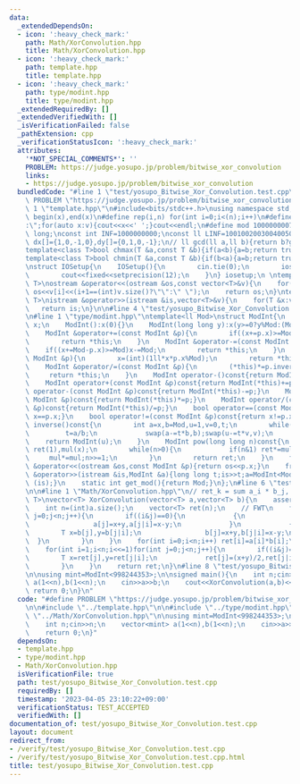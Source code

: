 ```yaml
---
data:
  _extendedDependsOn:
  - icon: ':heavy_check_mark:'
    path: Math/XorConvolution.hpp
    title: Math/XorConvolution.hpp
  - icon: ':heavy_check_mark:'
    path: template.hpp
    title: template.hpp
  - icon: ':heavy_check_mark:'
    path: type/modint.hpp
    title: type/modint.hpp
  _extendedRequiredBy: []
  _extendedVerifiedWith: []
  _isVerificationFailed: false
  _pathExtension: cpp
  _verificationStatusIcon: ':heavy_check_mark:'
  attributes:
    '*NOT_SPECIAL_COMMENTS*': ''
    PROBLEM: https://judge.yosupo.jp/problem/bitwise_xor_convolution
    links:
    - https://judge.yosupo.jp/problem/bitwise_xor_convolution
  bundledCode: "#line 1 \"test/yosupo_Bitwise_Xor_Convolution.test.cpp\"\n#define\
    \ PROBLEM \"https://judge.yosupo.jp/problem/bitwise_xor_convolution\"\n\n#line\
    \ 1 \"template.hpp\"\n#include<bits/stdc++.h>\nusing namespace std;\n#define ALL(x)\
    \ begin(x),end(x)\n#define rep(i,n) for(int i=0;i<(n);i++)\n#define debug(v) cout<<#v<<\"\
    :\";for(auto x:v){cout<<x<<' ';}cout<<endl;\n#define mod 1000000007\nusing ll=long\
    \ long;\nconst int INF=1000000000;\nconst ll LINF=1001002003004005006ll;\nint\
    \ dx[]={1,0,-1,0},dy[]={0,1,0,-1};\n// ll gcd(ll a,ll b){return b?gcd(b,a%b):a;}\n\
    template<class T>bool chmax(T &a,const T &b){if(a<b){a=b;return true;}return false;}\n\
    template<class T>bool chmin(T &a,const T &b){if(b<a){a=b;return true;}return false;}\n\
    \nstruct IOSetup{\n    IOSetup(){\n        cin.tie(0);\n        ios::sync_with_stdio(0);\n\
    \        cout<<fixed<<setprecision(12);\n    }\n} iosetup;\n \ntemplate<typename\
    \ T>\nostream &operator<<(ostream &os,const vector<T>&v){\n    for(int i=0;i<(int)v.size();i++)\
    \ os<<v[i]<<(i+1==(int)v.size()?\"\":\" \");\n    return os;\n}\ntemplate<typename\
    \ T>\nistream &operator>>(istream &is,vector<T>&v){\n    for(T &x:v)is>>x;\n \
    \   return is;\n}\n\n#line 4 \"test/yosupo_Bitwise_Xor_Convolution.test.cpp\"\n\
    \n#line 1 \"type/modint.hpp\"\ntemplate<ll Mod>\nstruct ModInt{\n    long long\
    \ x;\n    ModInt():x(0){}\n    ModInt(long long y):x(y>=0?y%Mod:(Mod-(-y)%Mod)%Mod){}\n\
    \    ModInt &operator+=(const ModInt &p){\n        if((x+=p.x)>=Mod) x-=Mod;\n\
    \        return *this;\n    }\n    ModInt &operator-=(const ModInt &p){\n    \
    \    if((x+=Mod-p.x)>=Mod)x-=Mod;\n        return *this;\n    }\n    ModInt &operator*=(const\
    \ ModInt &p){\n        x=(int)(1ll*x*p.x%Mod);\n        return *this;\n    }\n\
    \    ModInt &operator/=(const ModInt &p){\n        (*this)*=p.inverse();\n   \
    \     return *this;\n    }\n    ModInt operator-()const{return ModInt(-x);}\n\
    \    ModInt operator+(const ModInt &p)const{return ModInt(*this)+=p;}\n    ModInt\
    \ operator-(const ModInt &p)const{return ModInt(*this)-=p;}\n    ModInt operator*(const\
    \ ModInt &p)const{return ModInt(*this)*=p;}\n    ModInt operator/(const ModInt\
    \ &p)const{return ModInt(*this)/=p;}\n    bool operator==(const ModInt &p)const{return\
    \ x==p.x;}\n    bool operator!=(const ModInt &p)const{return x!=p.x;}\n    ModInt\
    \ inverse()const{\n        int a=x,b=Mod,u=1,v=0,t;\n        while(b>0){\n   \
    \         t=a/b;\n            swap(a-=t*b,b);swap(u-=t*v,v);\n        }\n    \
    \    return ModInt(u);\n    }\n    ModInt pow(long long n)const{\n        ModInt\
    \ ret(1),mul(x);\n        while(n>0){\n            if(n&1) ret*=mul;\n       \
    \     mul*=mul;n>>=1;\n        }\n        return ret;\n    }\n    friend ostream\
    \ &operator<<(ostream &os,const ModInt &p){return os<<p.x;}\n    friend istream\
    \ &operator>>(istream &is,ModInt &a){long long t;is>>t;a=ModInt<Mod>(t);return\
    \ (is);}\n    static int get_mod(){return Mod;}\n};\n#line 6 \"test/yosupo_Bitwise_Xor_Convolution.test.cpp\"\
    \n\n#line 1 \"Math/XorConvolution.hpp\"\n// ret_k = sum a_i * b_j, i^j=k\ntemplate<typename\
    \ T>\nvector<T> XorConvolution(vector<T> a,vector<T> b){\n    assert(a.size()==b.size());\n\
    \    int n=(int)a.size();\n    vector<T> ret(n);\n    // FWT\n    for(int i=1;i<n;i<<=1)for(int\
    \ j=0;j<n;j++){\n        if((i&j)==0){\n            {\n                T x=a[j],y=a[j|i];\n\
    \                a[j]=x+y,a[j|i]=x-y;\n            }\n            {\n        \
    \        T x=b[j],y=b[j|i];\n                b[j]=x+y,b[j|i]=x-y;\n          \
    \  }\n        }\n    }\n    for(int i=0;i<n;i++) ret[i]=a[i]*b[i];\n    // IFWT\n\
    \    for(int i=1;i<n;i<<=1)for(int j=0;j<n;j++){\n        if((i&j)==0){\n    \
    \        T x=ret[j],y=ret[j|i];\n            ret[j]=(x+y)/2,ret[j|i]=(x-y)/2;\n\
    \        }\n    }\n    return ret;\n}\n#line 8 \"test/yosupo_Bitwise_Xor_Convolution.test.cpp\"\
    \n\nusing mint=ModInt<998244353>;\n\nsigned main(){\n    int n;cin>>n;\n    vector<mint>\
    \ a(1<<n),b(1<<n);\n    cin>>a>>b;\n    cout<<XorConvolution(a,b)<<endl;\n   \
    \ return 0;\n}\n"
  code: "#define PROBLEM \"https://judge.yosupo.jp/problem/bitwise_xor_convolution\"\
    \n\n#include \"../template.hpp\"\n\n#include \"../type/modint.hpp\"\n\n#include\
    \ \"../Math/XorConvolution.hpp\"\n\nusing mint=ModInt<998244353>;\n\nsigned main(){\n\
    \    int n;cin>>n;\n    vector<mint> a(1<<n),b(1<<n);\n    cin>>a>>b;\n    cout<<XorConvolution(a,b)<<endl;\n\
    \    return 0;\n}"
  dependsOn:
  - template.hpp
  - type/modint.hpp
  - Math/XorConvolution.hpp
  isVerificationFile: true
  path: test/yosupo_Bitwise_Xor_Convolution.test.cpp
  requiredBy: []
  timestamp: '2023-04-05 23:10:22+09:00'
  verificationStatus: TEST_ACCEPTED
  verifiedWith: []
documentation_of: test/yosupo_Bitwise_Xor_Convolution.test.cpp
layout: document
redirect_from:
- /verify/test/yosupo_Bitwise_Xor_Convolution.test.cpp
- /verify/test/yosupo_Bitwise_Xor_Convolution.test.cpp.html
title: test/yosupo_Bitwise_Xor_Convolution.test.cpp
---
```

